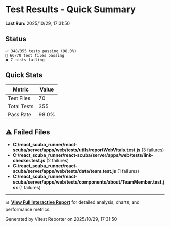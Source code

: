 # Test Results - Quick Summary

**Last Run:** 2025/10/29, 17:31:50

## Status

```text
✅ 348/355 tests passing (98.0%)
📁 66/70 test files passing
❌ 7 tests failing
```

## Quick Stats

| Metric      | Value |
| ----------- | ----- |
| Test Files  | 70    |
| Total Tests | 355   |
| Pass Rate   | 98.0% |

## ⚠️ Failed Files

- **C:/react_scuba_runner/react-scuba/server/apps/web/tests/utils/reportWebVitals.test.js** (3 failures)
- **C:/react_scuba_runner/react-scuba/server/apps/web/tests/link-checker.test.js** (2 failures)
- **C:/react_scuba_runner/react-scuba/server/apps/web/tests/data/team.test.js** (1 failures)
- **C:/react_scuba_runner/react-scuba/server/apps/web/tests/components/about/TeamMember.test.jsx** (1 failures)

---

📊 **[View Full Interactive Report](./index.html)** for detailed analysis, charts, and performance metrics.

Generated by Vitest Reporter on 2025/10/29, 17:31:50
